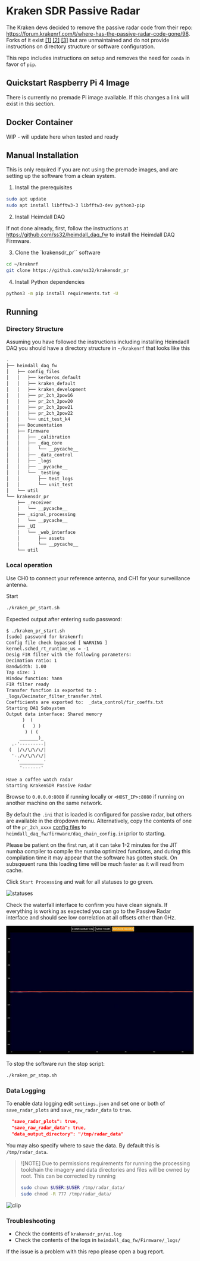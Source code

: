 # Kraken SDR Passive Radar

The Kraken devs decided to remove the passive radar code from their repo: https://forum.krakenrf.com/t/where-has-the-passive-radar-code-gone/98.  Forks of it exist [[1]](https://github.com/yuvadm) [[2]](https://github.com/cipher0x/krakensdr_pr) [[3]](https://github.com/CryptoPunk/krakensdr) but are unmaintained and do not provide instructions on directory structure or software configuration. 


This repo includes instructions on setup and removes the need for `conda` in favor of `pip`.

## Quickstart Raspberry Pi 4 Image
 
There is currently no premade Pi image available.  If this changes a link will exist in this section.

## Docker Container

WIP - will update here when tested and ready

## Manual Installation

This is only required if you are not using the premade images, and are setting up the software from a clean system. 

1. Install the prerequisites

``` bash
sudo apt update
sudo apt install libfftw3-3 libfftw3-dev python3-pip
```

2. Install Heimdall DAQ

If not done already, first, follow the instructions at https://github.com/ss32/heimdall_daq_fw to install the Heimdall DAQ Firmware.

3. Clone the `krakensdr_pr`` software

```bash
cd ~/kraknrf
git clone https://github.com/ss32/krakensdr_pr
```

4. Install Python dependencies

``` bash
python3 -m pip install requirements.txt -U
```

## Running

### Directory Structure
Assuming you have followed the instructions including installing Heimdadll DAQ you should have a directory structure in `~/krakenrf` that looks like this

```
.
├── heimdall_daq_fw
│   ├── config_files
│   │   ├── kerberos_default
│   │   ├── kraken_default
│   │   ├── kraken_development
│   │   ├── pr_2ch_2pow16
│   │   ├── pr_2ch_2pow20
│   │   ├── pr_2ch_2pow21
│   │   ├── pr_2ch_2pow22
│   │   └── unit_test_k4
│   ├── Documentation
│   ├── Firmware
│   │   ├── _calibration
│   │   ├── _daq_core
│   │   │   └── __pycache__
│   │   ├── _data_control
│   │   ├── _logs
│   │   ├── __pycache__
│   │   └── _testing
│   │       ├── test_logs
│   │       └── unit_test
│   └── util
└── krakensdr_pr
    ├── _receiver
    │   └── __pycache__
    ├── _signal_processing
    │   └── __pycache__
    ├── _UI
    │   └── _web_interface
    │       ├── assets
    │       └── __pycache__
    └── util
```

### Local operation



Use CH0 to connect your reference antenna, and CH1 for your surveillance antenna.

Start
```bash
./kraken_pr_start.sh
```

Expected output after entering sudo password:

```
$ ./kraken_pr_start.sh 
[sudo] password for krakenrf: 
Config file check bypassed [ WARNING ]
kernel.sched_rt_runtime_us = -1
Desig FIR filter with the following parameters: 
Decimation ratio: 1
Bandwidth: 1.00
Tap size: 1
Window function: hann
FIR filter ready
Transfer funcfion is exported to :  _logs/Decimator_filter_transfer.html
Coefficients are exported to:  _data_control/fir_coeffs.txt
Starting DAQ Subsystem
Output data interface: Shared memory
      )  (     
      (   ) )  
       ) ( (   
     _______)_ 
  .-'---------|
 (  |/\/\/\/\/|
  '-./\/\/\/\/|
    '_________'
     '-------' 
               
Have a coffee watch radar
Starting KrakenSDR Passive Radar

```

Browse to `0.0.0.0:8080` if running locally or `<HOST_IP>:8080` if running on another machine on the same network.

By default the `.ini` that is loaded is configured for passive radar, but others are available in the dropdown menu.  Alternatively, copy the contents of one of the `pr_2ch_xxxx` [config files](https://github.com/ss32/heimdall_daq_fw/tree/main/config_files) to `heimdall_daq_fw/firmware/daq_chain_config.ini`prior to starting.

Please be patient on the first run, at it can take 1-2 minutes for the JIT numba compiler to compile the numba optimized functions, and during this compilation time it may appear that the software has gotten stuck. On subsqeuent runs this loading time will be much faster as it will read from cache.

Click `Start Processing` and wait for all statuses to go green. 

![statuses](./images/statuses.jpg)

Check the waterfall interface to confirm you have clean signals.  If everything is working as expected you can go to the Passive Radar interface and should see low correlation at all offsets other than 0Hz.

![passive_plot](./images/passive_plot.jpg)


To stop the software run the stop script:

```bash
./kraken_pr_stop.sh
```

### Data Logging

To enable data logging edit `settings.json` and set one or both of `save_radar_plots` and `save_raw_radar_data` to `true`.

```json
  "save_radar_plots": true,
  "save_raw_radar_data": true,
  "data_output_directory": "/tmp/radar_data"
```

You may also specify where to save the data.  By default this is `/tmp/radar_data`.

> ![NOTE]
> Due to permissions requirements for running the processing toolchain the imagery and data directories and files will be owned by root. This can be corrected by running 
> ```bash
> sudo chown $USER:$USER /tmp/radar_data/
> sudo chmod -R 777 /tmp/radar_data/
> ```

![clip](./images/radar.gif)

### Troubleshooting 

 * Check the contents of `krakensdr_pr/ui.log`
 * Check the contents of the logs in `heimdall_daq_fw/Firmware/_logs/`

If the issue is a problem with this repo please open a bug report.
